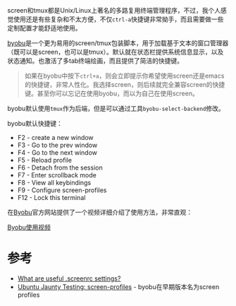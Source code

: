 screen和tmux都是Unix/Linux上著名的多路复用终端管理程序，不过，我个人感觉使用还是有些复杂和不太方便，不仅`ctrl-a`快捷键非常拗手，而且需要做一些定制配置才能舒适地使用。

[byobu](http://byobu.org/)是一个更为易用的screen/tmux包装脚本，用于加载基于文本的窗口管理器（既可以是screen，也可以是tmux）。默认就在状态栏提供系统信息显示，以及状态通知。也激活了多tab终端绘画，而且提供了简洁的快捷键。

> 如果在byobu中按下`ctrl+a`，则会立即提示你希望使用screen还是emacs的快捷键，非常人性化。我选择screen，则后续就完全兼容screen的快捷键。甚至你可以忘记在使用byobu，而以为自己在使用screen。

byobu默认使用`tmux`作为后端，但是可以通过工具`byobu-select-backend`修改。

byobu默认快捷键：

* F2 - create a new window
* F3 - Go to the prev window
* F4 - Go to the next window
* F5 - Reload profile
* F6 - Detach from the session
* F7 - Enter scrollback mode
* F8 - View all keybindings
* F9 - Configure screen-profiles
* F12 - Lock this terminal

在[Byobu](http://byobu.org/)官方网站提供了一个视频详细介绍了使用方法，非常直观：

[Byobu使用视频](https://youtu.be/NawuGmcvKus)

# 参考

* [What are useful .screenrc settings?](https://serverfault.com/questions/3740/what-are-useful-screenrc-settings)
* [Ubuntu Jaunty Testing: screen-profiles](http://blog.dustinkirkland.com/2009/01/ubuntu-jaunty-testing-screen-profiles.html) - byobu在早期版本名为screen profiles